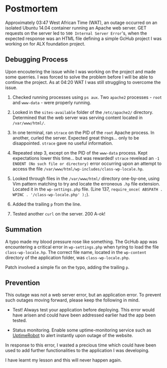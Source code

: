 # Postmortem

Approximately 03:47 West African Time (WAT), an outage occurred on an isolated
Ubuntu 14.04 container running an Apache web server. GET requests on the server led to
`500 Internal Server Error`'s, when the expected response was an HTML file defining a
simple GcHub project I was working on for ALX foundation project.

## Debugging Process

Upon encoutering the issue while I was working on the project and made some querries. I was forced to solve the problem before I will be able to continue the project. As at 04:20 WAT I was still struggling to overcome the issue.

1. Checked running processes using `ps aux`. Two `apache2` processes - `root` and `www-data` -
   were properly running.

2. Looked in the `sites-available` folder of the `/etc/apache2/` directory. Determined that
   the web server was serving content located in `/var/www/html/`.

3. In one terminal, ran `strace` on the PID of the `root` Apache process. In another, curled
   the server. Expected great things... only to be disappointed. `strace` gave no useful
   information.

4. Repeated step 3, except on the PID of the `www-data` process. Kept expectations lower this
   time... but was rewarded! `strace` revelead an `-1 ENOENT (No such file or directory)` error
   occurring upon an attempt to access the file `/var/www/html/wp-includes/class-wp-locale.hp`.

5. Looked through files in the `/var/www/html/` directory one-by-one, using Vim pattern
   matching to try and locate the erroneous `.hp` file extension. Located it in the
   `wp-settings.php` file. (Line 137, `require_once( ABSPATH . WPINC . '/class-wp-locale.php' );`).

6. Added the trailing `p` from the line.

7. Tested another `curl` on the server. 200 A-ok!

## Summation

A typo made my blood pressure rose like something. The GcHub app was encountering a critical
error in `wp-settings.php` when tyring to load the file `class-wp-locale.hp`. The correct
file name, located in the `wp-content` directory of the application folder, was
`class-wp-locale.php`.

Patch involved a simple fix on the typo, adding the trailing `p`.

## Prevention

This outage was not a web server error, but an application error. To prevent such outages
moving forward, please keep the following in mind.

- Test! Always test your application before deploying. This error would have arisen
  and could have been addressed earlier had the app been tested.

- Status monitoring. Enable some uptime-monitoring service such as
  [UptimeRobot](./https://uptimerobot.com/) to alert instantly upon outage of the website.

In response to this error, I wasted a precious time which could have been used to add further functionalities to the application I was developing.

I have learnt my lesson and this will never happen again.
